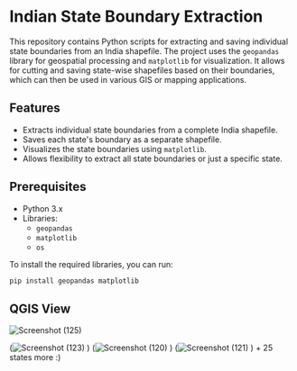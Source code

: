 # Indian State Boundary Extraction

This repository contains Python scripts for extracting and saving individual state boundaries from an India shapefile. The project uses the `geopandas` library for geospatial processing and `matplotlib` for visualization. It allows for cutting and saving state-wise shapefiles based on their boundaries, which can then be used in various GIS or mapping applications.

## Features

- Extracts individual state boundaries from a complete India shapefile.
- Saves each state's boundary as a separate shapefile.
- Visualizes the state boundaries using `matplotlib`.
- Allows flexibility to extract all state boundaries or just a specific state.
  
## Prerequisites

- Python 3.x
- Libraries:
  - `geopandas`
  - `matplotlib`
  - `os`

To install the required libraries, you can run:

```bash
pip install geopandas matplotlib
```
## QGIS View
![Screenshot (125)](https://github.com/user-attachments/assets/85d2be12-60fa-4fc1-b9bc-fbb7e9f5ab36)


(![Screenshot (123)](https://github.com/user-attachments/assets/2cdc37ca-e6c2-4904-a523-5e5c749060e6)
)
(![Screenshot (120)](https://github.com/user-attachments/assets/098b4639-8ec3-4a34-a013-0aabf9971a5c)
)
(![Screenshot (121)](https://github.com/user-attachments/assets/82bc0a04-e16c-4a31-a3ed-8bc74dcf55bd)
) + 25 states more :)



